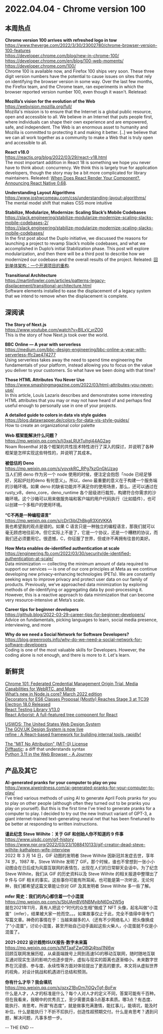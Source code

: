 2022.04.04 - Chrome version 100  
========  

## 本周热点

**Chrome version 100 arrives with refreshed logo in tow**  
https://www.theverge.com/2022/3/30/23002780/chrome-browser-version-100-features  
https://developer.chrome.com/blog/new-in-chrome-100/  
https://developer.chrome.com/en/blog/100-web-moments/  
https://developer.chrome.com/100/  
Chrome 100 is available now, and Firefox 100 ships very soon. These three digit version numbers have the potential to cause issues on sites that rely on identifying the browser version in some way. Over the last few months, the Firefox team, and the Chrome team, ran experiments in which the browser reported version number 100, even though it wasn't. Reletead: 

**Mozilla’s vision for the evolution of the Web**  
https://webvision.mozilla.org/full/  
Mozilla's mission is to ensure that the Internet is a global public resource, open and accessible to all. We believe in an Internet that puts people first, where individuals can shape their own experience and are empowered, safe, and independent. The Web is an enormous asset to humanity and Mozilla is committed to protecting it and making it better. [..] we believe that we can all work together as a community to make a Web that is truly open and accessible to all.

**React v18.0**  
https://reactjs.org/blog/2022/03/29/react-v18.html  
The most important addition in React 18 is something we hope you never have to think about: concurrency. We think this is largely true for application developers, though the story may be a bit more complicated for library maintainers. Releated: [When Does React Render Your Component?](https://www.zhenghao.io/posts/react-rerender), [Announcing React Native 0.68](https://reactnative.dev/blog/2022/03/30/version-068).  

**Understanding Layout Algorithms**  
https://www.joshwcomeau.com/css/understanding-layout-algorithms/  
The mental model shift that makes CSS more intuitive

**Stabilize, Modularize, Modernize: Scaling Slack’s Mobile Codebases**  
https://slack.engineering/stabilize-modularize-modernize-scaling-slacks-mobile-codebases-2/  
https://slack.engineering/stabilize-modularize-modernize-scaling-slacks-mobile-codebases/  
In the first post about the Duplo initiative, we discussed the reasons for launching a project to revamp Slack’s mobile codebases, and what we accomplished in Duplo’s initial Stabilization phase. This post will explore modularization, and then there will be a third post to describe how we modernized our codebase and the overall results of the project. Releated: [回到单体架构：一个开源项目的重构](https://mp.weixin.qq.com/s/vL2Gz8hSupRBDUniLNdJ2w).  

**Transitional Architecture**  
https://martinfowler.com/articles/patterns-legacy-displacement/transitional-architecture.html  
Software elements installed to ease the displacement of a legacy system that we intend to remove when the displacement is complete.

## 深阅读

**The Story of Next.js**  
https://www.youtube.com/watch?v=BILxV_vrZO0  
This is the story of how Next.js took over the world.

**BBC Online — A year with serverless**  
https://medium.com/bbc-design-engineering/bbc-online-a-year-with-serverless-ffc2ae474277  
Using serverless takes away the need to spend time engineering the fundamentals of your platform, instead allowing you to focus on the value you deliver to your customers. So what have we been doing with that time?

**Those HTML Attributes You Never Use**  
https://www.smashingmagazine.com/2022/03/html-attributes-you-never-use/  
In this article, Louis Lazaris describes and demonstrates some interesting HTML attributes that you may or may not have heard of and perhaps find useful enough to personally use in one of your projects.

**A detailed guide to colors in data vis style guides**  
https://blog.datawrapper.de/colors-for-data-vis-style-guides/  
How to create an organizational color palette

**Web 框架能解决什么问题？**  
https://mp.weixin.qq.com/s/lj3xaLRUtTuItgl44AG2ag  
Noam Rosenthal 对各个框架的共性技术特性进行了深入的探讨，并说明了各种框架是怎样实现这些特性的，并说明了其成本。

**被低估的 Deno**  
https://mp.weixin.qq.com/s/yovxkRC_RPg7kzGnGkUzag  
当人们把 deno 作为另一个 node 使用的时候，便注定会抱怨「node 已经足够好，另起炉灶的deno 有何意义」。所以，deno 最重要的意义在于构建一个服务端的沙箱环境。如果 deno 的缺省功能并不满足你的使用场景，那么，还可以通过在 rusty_v8，deno_core，deno_runtime 各个层级进行裁剪，构建符合你需求的沙箱环境。这个沙箱可以用来做服务端和客户端的用户代码执行（比如插件），也可以创建一个多租户的使用环境。

**“C不再是一种编程语言”**  
https://mp.weixin.qq.com/s/cDrI3iblZhBkgR3XitVKKA  
我也希望我的观点是错的。如果 C 语言只是一种独立的编程语言，那我们就可以毫无顾虑地往前冲。但它实际上不是了，它是一个协议，还是一个糟糕的协议，而我们还必须要用它。很遗憾，C，你征服了世界，但或许不再拥有往昔的美好。

**How Meta enables de-identified authentication at scale**  
https://engineering.fb.com/2022/03/30/security/de-identified-authentication-at-scale/  
Data minimization — collecting the minimum amount of data required to support our services — is one of our core principles at Meta as we continue developing new privacy-enhancing technologies (PETs). We are constantly seeking ways to improve privacy and protect user data on our family of products. Previously, we’ve approached data minimization by exploring methods of de-identifying or aggregating data by post-processing it. However, this is a reactive approach to data minimization that can become very resource-intensive at Meta’s scale.

**Career tips for beginner developers**  
https://github.blog/2022-03-29-career-tips-for-beginner-developers/  
Advice on fundamentals, picking languages to learn, social media presence, interviewing, and more

**Why do we need a Social Network for Software Developers?**  
https://blog.greenroots.info/why-do-we-need-a-social-network-for-software-developers  
Coding is one of the most valuable skills for Developers. However, the coding alone is not enough, and there is more to it. Let's learn.

## 新鲜货

[Chrome 101: Federated Credential Management Origin Trial, Media Capabilities for WebRTC, and More](https://blog.chromium.org/2022/03/chrome-101-federated-credential.html)  
[What’s new in Node.js core? March 2022 edition](https://simonplend.com/whats-new-in-node-js-core-march-2022-edition/)  
[Decorators for ES6 Classes Proposal (Mostly) Reaches Stage 3 at TC39](https://github.com/tc39/proposal-decorators)  
[Electron 18.0 Released](https://www.electronjs.org/blog/electron-18-0)  
[React Testing Library V13.0](https://github.com/testing-library/react-testing-library/releases/tag/v13.0.0)  
[React Arborist: A full-featured tree component for React](https://github.com/brimdata/react-arborist)  

[USWDS: The United States Web Design System](https://designsystem.digital.gov/)  
[The GOV.UK Design System is now live](https://gds.blog.gov.uk/2022/03/31/the-gov-uk-design-system-is-now-live/)  
[refine : A React-based framework for building internal tools, rapidly!](https://github.com/pankod/refine)  

[The "MIT No Attribution" (MIT-0) License](https://github.com/aws/mit-0)  
[Difftastic](https://github.com/Wilfred/difftastic): a diff that understands syntax  
[Python 3.11 in the Web Browser - A Journey](https://2022.pycon.de/program/SBCNDY/)  

## 产品及其它 

**AI-generated pranks for your computer to play on you**  
https://www.aiweirdness.com/ai-generated-pranks-for-your-computer-to-play/  
I've tried various methods of using AI to generate April Fools pranks for you to play on other people (although often they turned out to be pranks you play on yourself). But this is the first time I've tried to generate pranks for a computer to play. I decided to try out the new Instruct variant of GPT-3, a giant internet-trained text-generating neural net that has been finetuned to be better at responding to written instructions.

**谨此纪念 Steve Wilhite：关于 GiF 和创始人你不知道的 9 件事**  
https://www.uisdc.com/gif-history  
https://www.npr.org/2022/03/23/1088410133/gif-creator-dead-steve-wilhite-kathaleen-wife-interview  
2022 年 3 月 14 日，GIF 动图的发明者 Steve Wilhite 因新冠并发症去世，享年 74 岁。1987 年，Steve Wilhite 发明了 GIF。那个时候，谁也不曾想到一张小小动图会在日后成为风靡互联网的表情包，出现在人们的日常聊天会话中。为了纪念 Steve Wilhite，我们从 GIF 的历史资料以及 Steve Wilhite 的相关报道中整理出了 9 件与 GIF 相关的事实。这些事你可能有所耳闻，也可能是第一次听说，无论何种，我们都希望这篇文章能让你对 GIF 及其发明者 Steve Wilhite 多一些了解。

**mfer 简史：我们的内心都住着一个小混蛋**  
https://mp.weixin.qq.com/s/SbUAmBV6NBMyibN6Dq2W5g  
就在2021年11月，真有人把这个“时代的众生相”做成了 NFT 头像，起名叫做“小混蛋”（mfer），结果被大家一抢而空。。。如果故事仅止于此，完全不值得中哥专门写篇文章。神奇的事情在于：当越来越多的人（还有不少网络名人）把头像换成了“小混蛋”，讨论小混蛋，甚至开始自己动手画起这些火柴人，小混蛋就不仅是小混蛋了。

**2021-2022 设计趋势ISUX报告·数字未来篇**  
https://mp.weixin.qq.com/s/NfTaaFZwOBQt4tssl1Nl6w  
回顾互联网发展历程，从桌面端拨号上网到高速5G的移动互联网，随时随地互联互通对现实生活的影响力也逐步提升，虚拟与现实的距离也逐渐缩小。未来数字世界在沉浸感、参与度、永续性等方面对体验提出了更高的要求。本文将从虚拟世界的视角，对设计挑战和机遇进行总结和预测。

**你有什么才华？我会填坑**  
https://mp.weixin.qq.com/s/qzx21BvDm7i0QyTgf-BoFw  
什么是人才，人才的标准是什么？每个人对人才的定义不同，答案可能有千百种。但在我看来，我眼中的优秀员工，至少需要具备3点基本素质。哪3点？有态度、能执行、肯思考。所谓“有态度”，就是做事充满激情，能扛事儿，能填坑，能及时补位。什么是能执行？不折不扣执行，创造性超预期交付。什么是肯思考？遇到问题，解决问题，凡事多想一步。

-- THE END --
